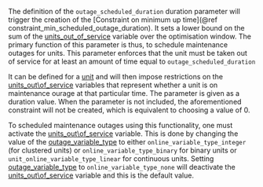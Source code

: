 The definition of the `outage_scheduled_duration` duration parameter will trigger the creation of the [Constraint on minimum up time](@ref constraint_min_scheduled_outage_duration). It sets a lower bound on the sum of the [units\_out\_of\_service](@ref) variable over the optimisation window. The primary function of this parameter is thus, to schedule maintenance outages for units. This parameter enforces that the unit must be taken out of service for at least an amount of time equal to `outage_scheduled_duration`

It can be defined for a [unit](@ref) and will then impose restrictions on the [units\_out\of\_service](@ref) variables that represent whether a unit is on maintenance ourage at that particular time. The parameter is given as a duration value. When the parameter is not included, the aforementioned constraint will not be created, which is equivalent to choosing a value of 0.

To scheduled maintenance outages using this functionality, one must activate the [units\_out\of\_service](@ref) variable. This is done by changing the value of the [outage\_variable\_type](@ref) to either `online_variable_type_integer` (for clustered units) or `online_variable_type_binary` for binary units or `unit_online_variable_type_linear` for continuous units. Setting [outage\_variable\_type](@ref) to `online_variable_type_none` will deactivate the [units\_out\of\_service](@ref) variable and this is the default value.

